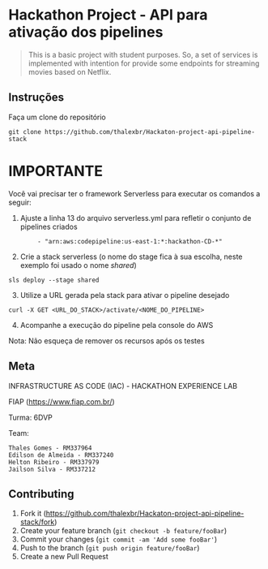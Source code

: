 # Hackathon Project - API para ativação dos pipelines
> This is a basic project with student purposes. So, a set of services is implemented with intention for provide some  endpoints for streaming movies based on Netflix.

<!-- TODO: o que ele faz? breve descrição... -->

## Instruções

Faça um clone do repositório

```
git clone https://github.com/thalexbr/Hackaton-project-api-pipeline-stack
```

# IMPORTANTE

Você vai precisar ter o framework Serverless para executar os comandos a seguir:

1) Ajuste a linha 13 do arquivo serverless.yml para refletir o conjunto de pipelines criados

```
        - "arn:aws:codepipeline:us-east-1:*:hackathon-CD-*"
```

2) Crie a stack serverless (o nome do stage fica à sua escolha, neste exemplo foi usado o nome _shared_)

```
sls deploy --stage shared
```

3) Utilize a URL gerada pela stack para ativar o pipeline desejado

```
curl -X GET <URL_DO_STACK>/activate/<NOME_DO_PIPELINE>
```

4) Acompanhe a execução do pipeline pela console do AWS

Nota: Não esqueça de remover os recursos após os testes

## Meta

INFRASTRUCTURE AS CODE (IAC) - HACKATHON EXPERIENCE LAB

FIAP (<https://www.fiap.com.br/>)

Turma: 6DVP

Team:

```
Thales Gomes - RM337964
Edilson de Almeida - RM337240
Helton Ribeiro - RM337979
Jailson Silva - RM337212 
```

## Contributing

1. Fork it (<https://github.com/thalexbr/Hackaton-project-api-pipeline-stack/fork>)
2. Create your feature branch (`git checkout -b feature/fooBar`)
3. Commit your changes (`git commit -am 'Add some fooBar'`)
4. Push to the branch (`git push origin feature/fooBar`)
5. Create a new Pull Request
